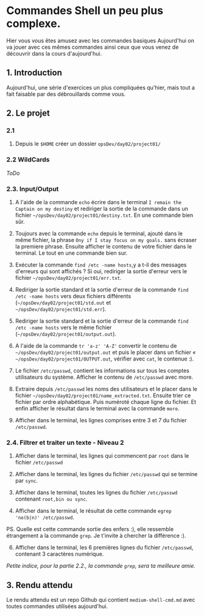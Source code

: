 # Commandes Shell un peu plus complexe.
Hier vous vous êtes amusez avec les commandes basiques  Aujourd'hui on va jouer avec ces mêmes commandes ainsi ceux que vous venez de découvrir dans la cours d'aujourd'hui.


## 1. Introduction
Aujourd'hui, une série d'exercices un plus compliquées qu'hier, mais tout a fait faisable par des débrouillards comme vous.

## 2. Le projet

### 2.1

1. Depuis le `$HOME` créer un dossier `opsDev/day02/project01/`

### 2.2 WildCards

*ToDo*


### 2.3. Input/Output

1. A l'aide de la commande `echo` écrire dans le terminal `I remain the Captain on my destiny` 
   et rediriger la sortie de la commande dans un fichier `~/opsDev/day02/project01/destiny.txt`. En une commande bien sûr.

2. Toujours avec la commande `echo` depuis le terminal, ajouté dans le même fichier, 
   la phrase `Ony if I stay focus on my goals.` sans écraser la premiere phrase. 
   Ensuite afficher le contenu de votre fichier dans le terminal. Le tout en une commande bien sur.

3. Exécuter la commande `find /etc -name hosts`,y a t-il des messages d'erreurs qui sont affichés ? 
   Si oui, rediriger la sortie d'erreur vers le fichier `~/opsDev/day02/project01/err.txt`.


4. Rediriger la sortie standard et la sortie d'erreur de la commande `find /etc -name hosts` 
   vers deux fichiers différents (`~/opsDev/day02/project01/std.out` et `~/opsDev/day02/project01/std.err`).

5. Rediriger la sortie standard et la sortie d'erreur de la commande `find /etc -name hosts` vers le même fichier (`~/opsDev/day02/project01/output.out`).

5. A l'aide de la commande `tr 'a-z' 'A-Z'` convertir le contenu de `~/opsDev/day02/project01/output.out` 
   et puis le placer dans un fichier « `~/opsDev/day02/project01/OUTPUT.out`, vérifier avec `cat`, le contenue :). 

6. Le fichier `/etc/passwd`, contient les informations sur tous les comptes utilisateurs du système.
   Afficher le contenu de `/etc/passwd` avec more.

7. Extraire depuis `/etc/passwd` les noms des utilisateurs et le placer dans le fichier `~/opsDev/day02/project01/name_extracted.txt`.
   Ensuite trier ce fichier par ordre alphabétique.
   Puis numéroté chaque ligne du fichier.
   Et enfin afficher le résultat dans le terminal avec la commande `more`.

8. Afficher dans le terminal, les lignes comprises entre 3 et 7 du fichier `/etc/passwd`.


### 2.4. Filtrer et traiter un texte - Niveau 2

1. Afficher dans le terminal, les lignes qui commencent par `root` dans le fichier `/etc/passwd`

2. Afficher dans le terminal, les lignes du fichier `/etc/passwd` qui se termine par `sync`.

4. Afficher dans le terminal, toutes les lignes du fichier `/etc/passwd` contenant `root,bin ou sync`.

5. Afficher dans le terminal, le résultat de cette commande `egrep 'no(b|n)' /etc/passwd`.

PS. Quelle est cette commande sortie des enfers :), elle ressemble étrangement a la commande `grep`. Je t'invite à chercher la différence :).

6. Afficher dans le terminal, les 6 premières lignes du fichier `/etc/passwd`, contenant 3 caractères numérique.

*Petite indice, pour la partie 2.2., la commande `grep`, sera ta meilleure amie.*


## 3. Rendu attendu
Le rendu attendu est un repo Github qui contient `medium-shell-cmd.md` avec toutes commandes utilisées aujourd'hui.